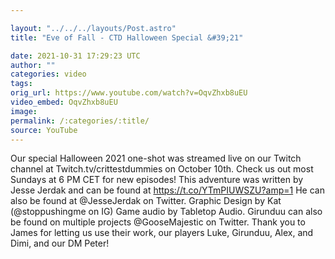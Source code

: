 ```yaml
---

layout: "../../../layouts/Post.astro"
title: "Eve of Fall - CTD Halloween Special &#39;21"

date: 2021-10-31 17:29:23 UTC
author: ""
categories: video
tags: 
orig_url: https://www.youtube.com/watch?v=OqvZhxb8uEU
video_embed: OqvZhxb8uEU
image:
permalink: /:categories/:title/
source: YouTube
---
```

Our special Halloween 2021 one-shot was streamed live on our Twitch channel at Twitch.tv/crittestdummies on October 10th. Check us out most Sundays at 6 PM CET for new episodes! This adventure was written by Jesse Jerdak and can be found at https://t.co/YTmPIUWSZU?amp=1 He can also be found at @JesseJerdak on Twitter. Graphic Design by Kat (@stoppushingme on IG) Game audio by Tabletop Audio. Girunduu can also be found on multiple projects @GooseMajestic on Twitter. Thank you to James for letting us use their work, our players Luke, Girunduu, Alex, and Dimi, and our DM Peter!